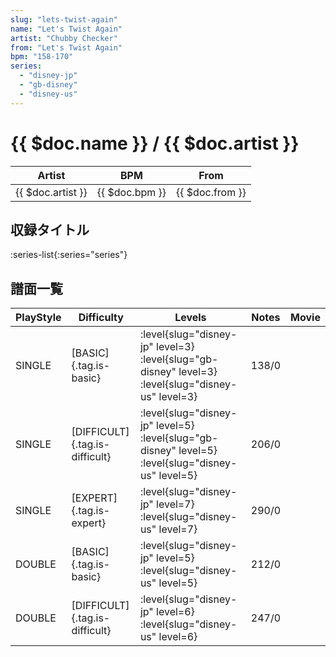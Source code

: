 ```yaml
---
slug: "lets-twist-again"
name: "Let's Twist Again"
artist: "Chubby Checker"
from: "Let's Twist Again"
bpm: "158-170"
series:
  - "disney-jp"
  - "gb-disney"
  - "disney-us"
---
```


# {{ $doc.name }} / {{ $doc.artist }}

|Artist|BPM|From|
|------|---|----|
|{{ $doc.artist }}|{{ $doc.bpm }}|{{ $doc.from }}|

## 収録タイトル

:series-list{:series="series"}

## 譜面一覧

|PlayStyle|Difficulty|Levels|Notes|Movie|
|---------|----------|------|-----|-----|
|SINGLE|[BASIC]{.tag.is-basic}|<div class="field is-grouped is-grouped-multiline"> :level{slug="disney-jp" level=3} :level{slug="gb-disney" level=3} :level{slug="disney-us" level=3}</div>|138/0||
|SINGLE|[DIFFICULT]{.tag.is-difficult}|<div class="field is-grouped is-grouped-multiline"> :level{slug="disney-jp" level=5} :level{slug="gb-disney" level=5} :level{slug="disney-us" level=5}</div>|206/0||
|SINGLE|[EXPERT]{.tag.is-expert}|<div class="field is-grouped is-grouped-multiline"> :level{slug="disney-jp" level=7} :level{slug="disney-us" level=7}</div>|290/0||
|DOUBLE|[BASIC]{.tag.is-basic}|<div class="field is-grouped is-grouped-multiline"> :level{slug="disney-jp" level=5} :level{slug="disney-us" level=5}</div>|212/0||
|DOUBLE|[DIFFICULT]{.tag.is-difficult}|<div class="field is-grouped is-grouped-multiline"> :level{slug="disney-jp" level=6} :level{slug="disney-us" level=6}</div>|247/0||
